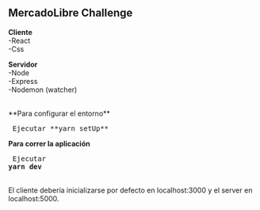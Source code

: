## MercadoLibre Challenge

**Cliente**
<br /> -React
<br /> -Css

**Servidor**
<br /> -Node
<br /> -Express
<br /> -Nodemon (watcher)

<br /> 
**Para configurar el entorno**
<br /><pre> Ejecutar **yarn setUp**</pre>

**Para correr la aplicación**
<br /><pre> Ejecutar **yarn dev**</pre>
<br /> El cliente debería inicializarse por defecto en localhost:3000 y el server en localhost:5000.
